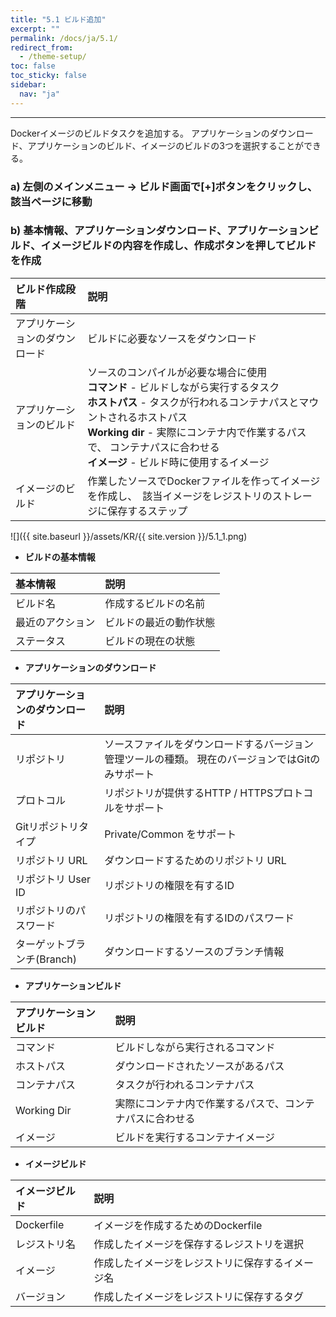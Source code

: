 ```yaml
---
title: "5.1 ビルド追加"
excerpt: ""
permalink: /docs/ja/5.1/
redirect_from:
  - /theme-setup/
toc: false
toc_sticky: false
sidebar:
  nav: "ja"
---
```


---
Dockerイメージのビルドタスクを追加する。 アプリケーションのダウンロード、アプリケーションのビルド、イメージのビルドの3つを選択することができる。

### a\) 左側のメインメニュー → ビルド画面で[+]ボタンをクリックし、該当ページに移動
### b\) 基本情報、アプリケーションダウンロード、アプリケーションビルド、イメージビルドの内容を作成し、作成ボタンを押してビルドを作成

| **ビルド作成段階** | **説明** |
| :--- | :--- |
| アプリケーションのダウンロード | ビルドに必要なソースをダウンロード |
| アプリケーションのビルド | ソースのコンパイルが必要な場合に使用 <br/>**コマンド** - ビルドしながら実行するタスク <br/>**ホストパス** - タスクが行われるコンテナパスとマウントされるホストパス <br/>**Working dir** - 実際にコンテナ内で作業するパスで、 コンテナパスに合わせる <br/>**イメージ** - ビルド時に使用するイメージ |
| イメージのビルド | 作業したソースでDockerファイルを作ってイメージを作成し、　該当イメージをレジストリのストレージに保存するステップ |

![]({{ site.baseurl }}/assets/KR/{{ site.version }}/5.1_1.png)

* **ビルドの基本情報**

| **基本情報** | **説明** |
| :--- | :--- |
| ビルド名 | 作成するビルドの名前 |
| 最近のアクション | ビルドの最近の動作状態 |
| ステータス | ビルドの現在の状態 |

* **アプリケーションのダウンロード**

| **アプリケーションのダウンロード** | **説明** |
| :--- | :--- |
| リポジトリ | ソースファイルをダウンロードするバージョン管理ツールの種類。 現在のバージョンではGitのみサポート |
| プロトコル | リポジトリが提供するHTTP / HTTPSプロトコルをサポート |
| Gitリポジトリタイプ | Private/Common をサポート |
| リポジトリ URL | ダウンロードするためのリポジトリ URL |
| リポジトリ User ID | リポジトリの権限を有するID |
| リポジトリのパスワード | リポジトリの権限を有するIDのパスワード |
| ターゲットブランチ(Branch) | ダウンロードするソースのブランチ情報 |

* **アプリケーションビルド**

| **アプリケーションビルド** | **説明** |
| :--- | :--- |
| コマンド | ビルドしながら実行されるコマンド |
| ホストパス | ダウンロードされたソースがあるパス |
| コンテナパス | タスクが行われるコンテナパス |
| Working Dir | 実際にコンテナ内で作業するパスで、コンテナパスに合わせる |
| イメージ | ビルドを実行するコンテナイメージ |

* **イメージビルド**

| **イメージビルド** | 説明 |
| :--- | :--- |
| Dockerfile | イメージを作成するためのDockerfile |
| レジストリ名 | 作成したイメージを保存するレジストリを選択 |
| イメージ | 作成したイメージをレジストリに保存するイメージ名 |
| バージョン | 作成したイメージをレジストリに保存するタグ |
